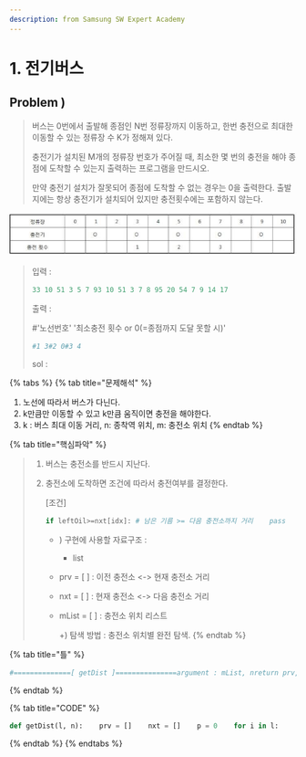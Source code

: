 ```yaml
---
description: from Samsung SW Expert Academy
---
```


# 1. 전기버스

## Problem \)

> 버스는 0번에서 출발해 종점인 N번 정류장까지 이동하고, 한번 충전으로 최대한 이동할 수 있는 정류장 수 K가 정해져 있다.
>
> 충전기가 설치된 M개의 정류장 번호가 주어질 때, 최소한 몇 번의 충전을 해야 종점에 도착할 수 있는지 출력하는 프로그램을 만드시오.
>
> 만약 충전기 설치가 잘못되어 종점에 도착할 수 없는 경우는 0을 출력한다. 출발지에는 항상 충전기가 설치되어 있지만 충전횟수에는 포함하지 않는다.

![](../../.gitbook/assets/samsung_1.jpg)

> 입력 : ​​​​
>
> ```python
> 33 10 51 3 5 7 93 10 51 3 7 8 95 20 54 7 9 14 17
> ```
>
> 출력 :
>
> \#'노선번호' '최소충전 횟수 or 0\(=종점까지 도달 못할 시\)'
>
> ```python
> #1 3#2 0#3 4
> ```
>
> sol :

{% tabs %}
{% tab title="문제해석" %}
1. 노선에 따라서 버스가 다닌다.
2. k만큼만 이동할 수 있고 k만큼 움직이면 충전을 해야한다.
3. k : 버스 최대 이동 거리, n: 종착역 위치, m: 충전소 위치
{% endtab %}

{% tab title="핵심파악" %}
> 1. 버스는 충전소를 반드시 지난다.
> 2. 충전소에 도착하면 조건에 따라서 충전여부를 결정한다.
>
>    \[조건\]
>
>    ```python
>    if leftOil>=nxt[idx]: # 남은 기름 >= 다음 충전소까지 거리    pass              # 기름이 있으므로 passelif nxt[idx]>k:      # 이동할 거리 > 최대 이동가능 거리    return 0          # stop 해야돼else:    charge += 1       # 충전횟수 += 1    leftOil = k       # 기름을 가득 채움
>    ```
>
>    * \) 구현에 사용할 자료구조 :
>      * list
>    * prv = \[ \] : 이전 충전소 &lt;-&gt; 현재 충전소 거리
>    * nxt = \[ \]   :  현재 충전소 &lt;-&gt; 다음 충전소 거리
>    * mList = \[ \] : 충전소 위치 리스트
>
>      +\) 탐색 방법 : 충전소 위치별 완전 탐색.
{% endtab %}

{% tab title="틀" %}
```python
#==============[ getDist ]===============argument : mList, nreturn prv, nxt#========================================#==============[ oilStatus ]===============argument : mList, prv, nxt, k, nreturn minChargeNum#========================================#==============[ getDist ]===============prv, nxt = getDist(mList, n)answer = oilStatus(mList, prv, nxt, k, n)return answer#========================================
```
{% endtab %}

{% tab title="CODE" %}
```python
def getDist(l, n):    prv = []    nxt = []    p = 0    for i in l:        prv.append(i-p)        p=i    nlist = l[1:]    nlist.append(n)    p=l[0]    for j in nlist:        nxt.append(j-p)        p=j    return prv, nxtdef oilCheck(mList, prv, nxt, k):    leftOil = k    charge = 0    for idx in range(0, len(mList)):        leftOil-=prv[idx]        if(leftOil>=nxt[idx]):            pass        elif(nxt[idx]>k):            return 0        else:            #print("oil: {0} able:{1}".format(leftOil, leftOil-nxt[idx]))            charge+=1            leftOil = k    return chargeT = int(input())# 여러개의 테스트 케이스가 주어지므로, 각각을 처리합니다.for test_case in range(1, T + 1):    k,n,m = map(int, input().split())    mList = list(map(int, input().split()))    num = 0    prv, nxt = getDist(mList,n)    num = oilCheck(mList, prv, nxt, k)    print("#%d %d" %(test_case, num))
```
{% endtab %}
{% endtabs %}

